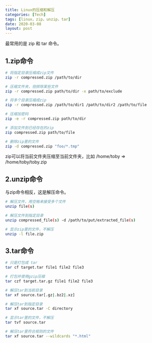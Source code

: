 ```yaml
---
title: Linux的压缩和解压
categories: [Tech]
tags: [linux，zip，unzip，tar]
date: 2020-03-08
layout: post
---
```


最常用的是 zip 和 tar 命令。

<!-- more -->

## 1.zip命令

```bash
# 将指定目录压缩成zip文件
zip -r compressed.zip /path/to/dir

# 压缩文件夹，但排除某些文件
zip -r compressed.zip path/to/dir -x path/to/exclude

# 将多个目录压缩成zip
zip -r compressed.zip /path/to/dir1 /path/to/dir2 /path/to/file

# 压缩加密码
zip -e -r compressed.zip path/to/dir

# 添加文件到已经存在的zip
zip compressed.zip path/to/file

# 删除zip里的文件
zip -d compressed.zip "foo/*.tmp"
```

zip可以将当前文件夹压缩至当前文件夹，比如 /home/toby => /home/toby/toby.zip

## 2.unzip命令

与zip命令相反，这是解压命令。

```bash
# 解压文件，用空格来接受多个文件
unzip file(s)

# 解压文件到指定目录
unzip compressed_file(s) -d /path/to/put/extracted_file(s)

# 显示zip里的文件，不解压
unzip -l file.zip
```



## 3.tar命令

```bash
# 只是打包成 tar
tar cf target.tar file1 file2 file3

# 打包并使用gzip压缩
tar czf target.tar.gz file1 file2 file3

# 解压tar到当前目录
tar xf source.tar[.gz|.bz2|.xz]

# 解压tar到指定目录
tar xf source.tar -C directory

# 显示tar里的文件，不解压
tar tvf source.tar

# 解压tar里符合规则的文件
tar xf source.tar --wildcards "*.html"
```


